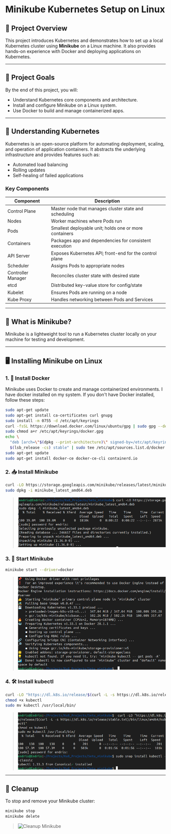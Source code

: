 # Minikube Kubernetes Setup on Linux

## 📌 Project Overview

This project introduces Kubernetes and demonstrates how to set up a local Kubernetes cluster using **Minikube** on a Linux machine. It also provides hands-on experience with Docker and deploying applications on Kubernetes.

---

## 🎯 Project Goals

By the end of this project, you will:

- Understand Kubernetes core components and architecture.
- Install and configure Minikube on a Linux system.
- Use Docker to build and manage containerized apps.

---

## 🧠 Understanding Kubernetes

Kubernetes is an open-source platform for automating deployment, scaling, and operation of application containers. It abstracts the underlying infrastructure and provides features such as:

- Automated load balancing
- Rolling updates
- Self-healing of failed applications

### Key Components

| Component          | Description                                             |
| ------------------ | ------------------------------------------------------- |
| Control Plane      | Master node that manages cluster state and scheduling   |
| Nodes              | Worker machines where Pods run                          |
| Pods               | Smallest deployable unit; holds one or more containers  |
| Containers         | Packages app and dependencies for consistent execution  |
| API Server         | Exposes Kubernetes API; front-end for the control plane |
| Scheduler          | Assigns Pods to appropriate nodes                       |
| Controller Manager | Reconciles cluster state with desired state             |
| etcd               | Distributed key-value store for config/state            |
| Kubelet            | Ensures Pods are running on a node                      |
| Kube Proxy         | Handles networking between Pods and Services            |

---

## 🧪 What is Minikube?

Minikube is a lightweight tool to run a Kubernetes cluster locally on your machine for testing and development.

---

## 🖥️ Installing Minikube on Linux

### 1. 🐳 Install Docker

Minikube uses Docker to create and manage containerized environments. I have docker installed on my system. If you don't have Docker installed, follow these steps:

```bash
sudo apt-get update
sudo apt-get install ca-certificates curl gnupg
sudo install -m 0755 -d /etc/apt/keyrings
curl -fsSL https://download.docker.com/linux/ubuntu/gpg | sudo gpg --dearmor -o /etc/apt/keyrings/docker.gpg
sudo chmod a+r /etc/apt/keyrings/docker.gpg
echo \
  "deb [arch=\"$(dpkg --print-architecture)\" signed-by=/etc/apt/keyrings/docker.gpg] https://download.docker.com/linux/ubuntu \
  $(lsb_release -cs) stable" | sudo tee /etc/apt/sources.list.d/docker.list > /dev/null
sudo apt-get update
sudo apt-get install docker-ce docker-ce-cli containerd.io
```


### 2. 📥 Install Minikube

```bash
curl -LO https://storage.googleapis.com/minikube/releases/latest/minikube_latest_amd64.deb
sudo dpkg -i minikube_latest_amd64.deb
```

> ![Install Minikube](img/minikube.png)

### 3. 🚀 Start Minikube

```bash
minikube start --driver=docker
```

>![Start Minikube](img/start-minikube.png)

### 4. 🛠️ Install kubectl

```bash
curl -LO "https://dl.k8s.io/release/$(curl -L -s https://dl.k8s.io/release/stable.txt)/bin/linux/amd64/kubectl"
chmod +x kubectl
sudo mv kubectl /usr/local/bin/
```

> ![Install kubectl](img/kubectl.png)

---

## 🧹 Cleanup

To stop and remove your Minikube cluster:

```bash
minikube stop
minikube delete
```

>![Cleanup Minikube](img/cleanup.png)

